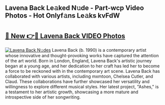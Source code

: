 ## Lavena Back Le𝚊ked N𝚞de - Part-wcp Video Photos - Hot Onlyf𝚊ns Le𝚊ks kvFdW

# <h2><a href="http://ab7801.deff.icu/?id=Lavena+Back">🔗 New 👉🔴 Lavena Back VIDEO Photos</a></h2>

[![Lavena Back N𝚞des](https://i.imgur.com/rIISA9y.gif)](http://ab7801.deff.icu/?id=Lavena+Back)
Lavena Back (b. 1990) is a contemporary artist whose innovative and thought-provoking works have captured the attention of the art world. Born in London, England, Lavena Back's artistic journey began at a young age, and her dedication to her craft has led her to become a force to be reckoned with in the contemporary art scene. Lavena Back has collaborated with various artists, including mxmtoon, Chelsea Cutler, and Claud. These collaborations have further showcased her versatility and willingness to explore different musical styles. Her latest project, "Ashes," is a testament to her artistic growth, showcasing a more mature and introspective side of her songwriting.
